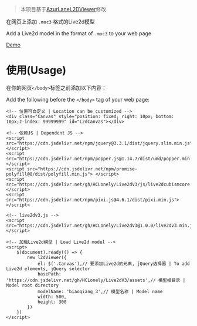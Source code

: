 > 本项目基于[AzurLaneL2DViewer](https://github.com/alg-wiki/AzurLaneL2DViewer)修改

在网页上添加 `.moc3` 格式的Live2d模型

Add a Live2d model in the format of `.moc3` to your web page

[Demo](https://live2dv3demo.hclonely.com/)

# 使用(Usage)

在你的网页`</body>`标签之前添加以下内容：

Add the following before the `</body>` tag of your web page: 

```
<!-- 位置可自定义 | Location can be customized -->
<div class="Canvas" style="position: fixed; right: 10px; bottom: 10px;z-index: 99999999" id="L2dCanvas"></div>

<!-- 依赖JS | Dependent JS -->
<script src="https://cdn.jsdelivr.net/npm/jquery@3.3.1/dist/jquery.slim.min.js"></script>
<script src="https://cdn.jsdelivr.net/npm/popper.js@1.14.7/dist/umd/popper.min.js"></script>
<script src="https://cdn.jsdelivr.net/npm/promise-polyfill@8/dist/polyfill.min.js"> </script>
<script src="https://cdn.jsdelivr.net/gh/HCLonely/Live2dV3/js/live2dcubismcore.min.js"></script>
<script src="https://cdn.jsdelivr.net/npm/pixi.js@4.6.1/dist/pixi.min.js"></script>

<!-- live2dv3.js -->
<script src="https://cdn.jsdelivr.net/gh/HCLonely/Live2dV3@1.0.0/live2dv3.min.js"></script>

<!-- 加载Live2d模型 | Load Live2d model -->
<script>
    $(document).ready(() => {
        new l2dViewer({
            el: $('.Canvas'),// 要添加Live2d的元素, jQuery选择器 | To add Live2d elements, jQuery selector
            basePath: 'https://cdn.jsdelivr.net/gh/HCLonely/Live2dV3/assets',// 模型根目录 | Model root directory
            modelName: 'biaoqiang_3',// 模型名称 | Model name
            width: 500,
            height: 300
        })
    })
</script>
```
